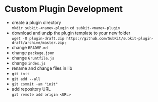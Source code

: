 Custom Plugin Development
====

* create a plugin directory  
`mkdir subkit-<name>-plugin`
`cd subkit-<name>-plugin`
* download and unzip the plugin template to your new folder  
`wget -O plugin-draft.zip https://github.com/SubKit/subkit-plugin-draft/archive/master.zip;`
* change `README.md`
* change `package.json`
* change `Gruntfile.js`
* change `index.js`
* rename and change files in lib
* `git init`
* `git add --all`
* `git commit -am "init"`
* add repository URL  
`git remote add origin <URL>`
